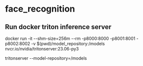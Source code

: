 # face_recognition
## Run docker triton inference server
docker run -it --shm-size=256m --rm -p8000:8000 -p8001:8001 -p8002:8002 -v $(pwd)/model_repository:/models nvcr.io/nvidia/tritonserver:23.06-py3

tritonserver --model-repository=/models


